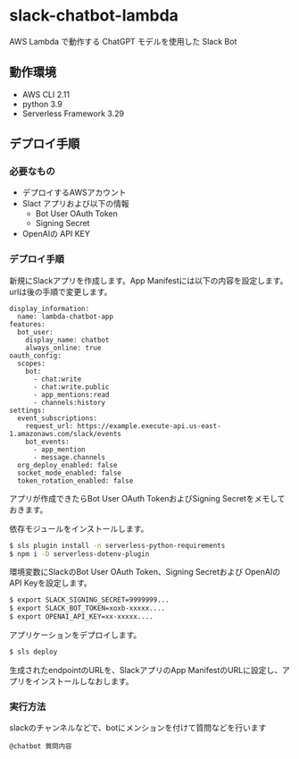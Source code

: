 # slack-chatbot-lambda

AWS Lambda で動作する ChatGPT モデルを使用した Slack Bot

## 動作環境

* AWS CLI 2.11
* python 3.9
* Serverless Framework 3.29

## デプロイ手順

### 必要なもの

* デプロイするAWSアカウント
* Slact アプリおよび以下の情報
  * Bot User OAuth Token
  * Signing Secret
* OpenAIの API KEY

### デプロイ手順

新規にSlackアプリを作成します。App Manifestには以下の内容を設定します。 
urlは後の手順で変更します。 

```
display_information:
  name: lambda-chatbot-app
features:
  bot_user:
    display_name: chatbot
    always_online: true
oauth_config:
  scopes:
    bot:
      - chat:write
      - chat:write.public
      - app_mentions:read
      - channels:history
settings:
  event_subscriptions:
    request_url: https://example.execute-api.us-east-1.amazonaws.com/slack/events
    bot_events:
      - app_mention
      - message.channels
  org_deploy_enabled: false
  socket_mode_enabled: false
  token_rotation_enabled: false
```

アプリが作成できたらBot User OAuth TokenおよびSigning Secretをメモしておきます。 

依存モジュールをインストールします。 

```Bash
$ sls plugin install -n serverless-python-requirements
$ npm i -D serverless-dotenv-plugin
```


環境変数にSlackのBot User OAuth Token、Signing Secretおよび OpenAIのAPI Keyを設定します。 

```Bash
$ export SLACK_SIGNING_SECRET=9999999...
$ export SLACK_BOT_TOKEN=xoxb-xxxxx....
$ export OPENAI_API_KEY=xx-xxxxx....
```


アプリケーションをデプロイします。 

```Bash
$ sls deploy
```

生成されたendpointのURLを、SlackアプリのApp ManifestのURLに設定し、アプリをインストールしなおします。 

### 実行方法

slackのチャンネルなどで、botにメンションを付けて質問などを行います 

```
@chatbot 質問内容
```